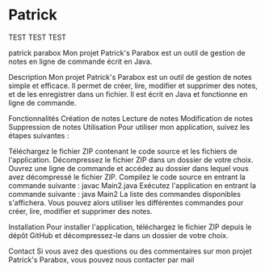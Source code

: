 # Patrick

TEST TEST TEST


patrick parabox
Mon projet Patrick's Parabox est un outil de gestion de notes en ligne de commande écrit en Java.

Description
Mon projet Patrick's Parabox est un outil de gestion de notes simple et efficace. Il permet de créer, lire, modifier et supprimer des notes, et de les enregistrer dans un fichier. Il est écrit en Java et fonctionne en ligne de commande.

Fonctionnalités
Création de notes
Lecture de notes
Modification de notes
Suppression de notes
Utilisation
Pour utiliser mon application, suivez les étapes suivantes :

Téléchargez le fichier ZIP contenant le code source et les fichiers de l'application.
Décompressez le fichier ZIP dans un dossier de votre choix.
Ouvrez une ligne de commande et accédez au dossier dans lequel vous avez décompressé le fichier ZIP.
Compilez le code source en entrant la commande suivante : javac Main2.java
Exécutez l'application en entrant la commande suivante : java Main2
La liste des commandes disponibles s'affichera. Vous pouvez alors utiliser les différentes commandes pour créer, lire, modifier et supprimer des notes.

Installation
Pour installer l'application, téléchargez le fichier ZIP depuis le dépôt GitHub et décompressez-le dans un dossier de votre choix.

Contact
Si vous avez des questions ou des commentaires sur mon projet Patrick's Parabox, vous pouvez nous contacter par mail

